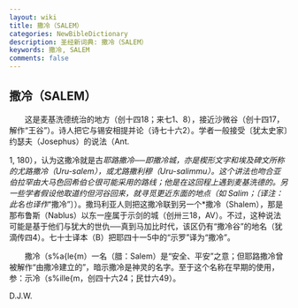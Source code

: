 ```yaml
---
layout: wiki
title: 撒冷（SALEM）
categories: NewBibleDictionary
description: 圣经新词典: 撒冷（SALEM）
keywords: 撒冷, SALEM
comments: false
---
```


## 撒冷（SALEM）

　　这是麦基洗德统治的地方（创十四18；来七1、8），接近沙微谷（创十四17，解作“王谷”）。诗人把它与锡安相提并论（诗七十六2）。学者一般接受〔犹太史家〕约瑟夫（Josephus）的说法（Ant.

1, 180），认为这撒冷就是古*耶路撒冷──即撒冷城，亦是楔形文字和埃及碑文所称的尤路撒冷（Uru-salem），或尤路撒利穆（Uru-salimmu）。这个讲法也吻合亚伯拉罕由大马色回希伯仑很可能采用的路线；他是在这回程上遇到麦基洗德的。另一些学者假设他取道约但河谷回来，就寻觅更近东面的地点（如 Salim；〔译注：此名也译作*“撒冷”〕）。撒玛利亚人则把这撒冷联到另一个*撒冷（Shalem），那是那布鲁斯（Nablus）以东一座属于示剑的城（创卅三18，AV）。不过，这种说法可能是基于他们与犹大的世仇──真到马加比时代，该区仍有“撒冷谷”的地名（犹滴传四4）。七十士译本（B）把耶四十一5中的“示罗”译为“撒冷”。

　　撒冷（s%a{le{m）一名（腊：Salem）是“安全、平安”之意；但耶路撒冷曾被解作“由撒冷建立的”，暗示撒冷是神灵的名字。至于这个名称在早期的使用，参：示冷（s%ille{m，创四十六24；民廿六49）。

D.J.W.








